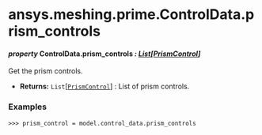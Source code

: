 # ansys.meshing.prime.ControlData.prism_controls

#### *property* ControlData.prism_controls *: [List](https://docs.python.org/3.11/library/typing.html#typing.List)[[PrismControl](ansys.meshing.prime.PrismControl.md#ansys.meshing.prime.PrismControl)]*

Get the prism controls.

* **Returns:**
  `List`[[`PrismControl`](ansys.meshing.prime.PrismControl.md#ansys.meshing.prime.PrismControl)]
  : List of prism controls.

### Examples

```pycon
>>> prism_control = model.control_data.prism_controls
```

<!-- !! processed by numpydoc !! -->
